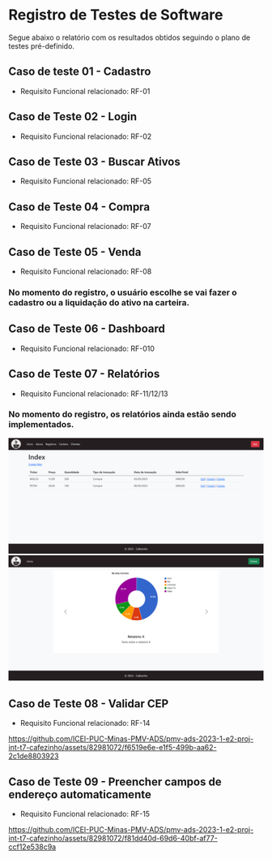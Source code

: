# Registro de Testes de Software

Segue abaixo o relatório com os resultados obtidos seguindo o plano de testes pré-definido.


## Caso de teste 01 - Cadastro
* Requisito Funcional relacionado: RF-01


## Caso de Teste 02 - Login
* Requisito Funcional relacionado: RF-02


## Caso de Teste 03 - Buscar Ativos
 * Requisito Funcional relacionado: RF-05


## Caso de Teste 04 - Compra
* Requisito Funcional relacionado: RF-07


## Caso de Teste 05 - Venda
* Requisito Funcional relacionado: RF-08
### **No momento do registro, o usuário escolhe se vai fazer o cadastro ou a liquidação do ativo na carteira.**


## Caso de Teste 06 - Dashboard
* Requisito Funcional relacionado: RF-010


## Caso de Teste 07 - Relatórios
* Requisito Funcional relacionado: RF-11/12/13
### **No momento do registro, os relatórios ainda estão sendo implementados.**
![teste-relatorios](img/RegistroLista.png)
![teste-relatorios2](img/Home.png)

## Caso de Teste 08 - Validar CEP
* Requisito Funcional relacionado: RF-14

https://github.com/ICEI-PUC-Minas-PMV-ADS/pmv-ads-2023-1-e2-proj-int-t7-cafezinho/assets/82981072/f6519e6e-e1f5-499b-aa62-2c1de8803923

## Caso de Teste 09 - Preencher campos de endereço automaticamente
* Requisito Funcional relacionado: RF-15

https://github.com/ICEI-PUC-Minas-PMV-ADS/pmv-ads-2023-1-e2-proj-int-t7-cafezinho/assets/82981072/f81dd40d-69d6-40bf-af77-ccf12e538c9a

